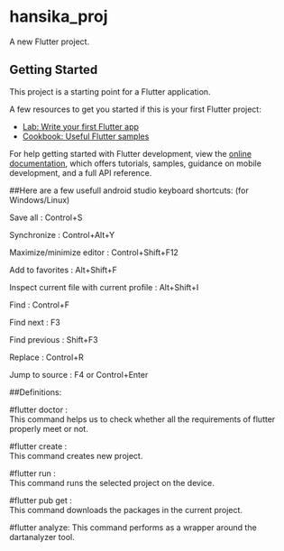 # hansika_proj

A new Flutter project.

## Getting Started

This project is a starting point for a Flutter application.

A few resources to get you started if this is your first Flutter project:

- [Lab: Write your first Flutter app](https://docs.flutter.dev/get-started/codelab)
- [Cookbook: Useful Flutter samples](https://docs.flutter.dev/cookbook)

For help getting started with Flutter development, view the
[online documentation](https://docs.flutter.dev/), which offers tutorials,
samples, guidance on mobile development, and a full API reference.


##Here are a few usefull android studio keyboard shortcuts: (for Windows/Linux)

Save all  :  Control+S

Synchronize	 :  Control+Alt+Y

Maximize/minimize editor  :  Control+Shift+F12

Add to favorites	:  Alt+Shift+F

Inspect current file with current profile	 :  Alt+Shift+I

Find	 :   Control+F

Find next	 :  F3

Find previous  :  Shift+F3

Replace	  :   Control+R

Jump to source	 :   F4 or Control+Enter

##Definitions:

#flutter doctor  :  
This command helps us to check whether all the requirements of flutter properly meet or not.

#flutter create  :  
This command creates new project.

#flutter run  :  
This command runs the selected project on the device.

#flutter pub get  :  
This command downloads the packages in the current project.

#flutter analyze:
This command performs as a wrapper around the dartanalyzer tool.
